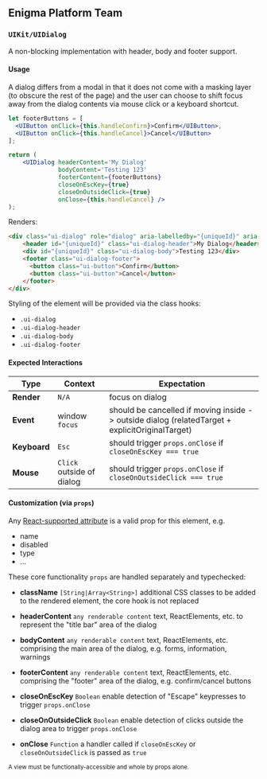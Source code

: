 ## Enigma Platform Team
### `UIKit/UIDialog`

A non-blocking implementation with header, body and footer support.

#### Usage

A dialog differs from a modal in that it does not come with a masking layer (to obscure the rest of the page) and the user can choose to shift focus away from the dialog contents via mouse click or a keyboard shortcut.

```jsx
let footerButtons = [
  <UIButton onClick={this.handleConfirm}>Confirm</UIButton>,
  <UIButton onClick={this.handleCancel}>Cancel</UIButton>
];

return (
    <UIDialog headerContent='My Dialog'
              bodyContent='Testing 123'
              footerContent={footerButtons}
              closeOnEscKey={true}
              closeOnOutsideClick={true}
              onClose={this.handleCancel} />
);
```

Renders:

```html
<div class="ui-dialog" role="dialog" aria-labelledby="{uniqueId}" aria-describedby="{uniqueId}" tabindex="0">
    <header id="{uniqueId}" class="ui-dialog-header">My Dialog</header>
    <div id="{uniqueId}" class="ui-dialog-body">Testing 123</div>
    <footer class="ui-dialog-footer">
      <button class="ui-button">Confirm</button>
      <button class="ui-button">Cancel</button>
    </footer>
</div>
```

Styling of the element will be provided via the class hooks:

- `.ui-dialog`
- `.ui-dialog-header`
- `.ui-dialog-body`
- `.ui-dialog-footer`


#### Expected Interactions

Type | Context | Expectation
---- | ------- | -----------
**Render** | `N/A` | focus on dialog
**Event** | window `focus` | should be cancelled if moving inside -> outside dialog (relatedTarget + explicitOriginalTarget)
**Keyboard** | `Esc` | should trigger `props.onClose` if `closeOnEscKey === true`
**Mouse** | `Click` outside of dialog | should trigger `props.onClose` if `closeOnOutsideClick === true`


#### Customization (via `props`)

Any [React-supported attribute](https://facebook.github.io/react/docs/tags-and-attributes.html#html-attributes) is a valid prop for this element, e.g.

- name
- disabled
- type
- ...

These core functionality `props` are handled separately and typechecked:

- **className** `[String|Array<String>]`
  additional CSS classes to be added to the rendered element, the core hook is not replaced

- **headerContent** `any renderable content`
  text, ReactElements, etc. to represent the "title bar" area of the dialog

- **bodyContent** `any renderable content`
  text, ReactElements, etc. comprising the main area of the dialog, e.g. forms, information, warnings

- **footerContent** `any renderable content`
  text, ReactElements, etc. comprising the "footer" area of the dialog, e.g. confirm/cancel buttons

- **closeOnEscKey** `Boolean`
  enable detection of "Escape" keypresses to trigger `props.onClose`

- **closeOnOutsideClick** `Boolean`
  enable detection of clicks outside the dialog area to trigger `props.onClose`

- **onClose** `Function`
  a handler called if `closeOnEscKey` or `closeOnOutsideClick` is passed as `true`


<sub>A view must be functionally-accessible and whole by props alone.</sub>
